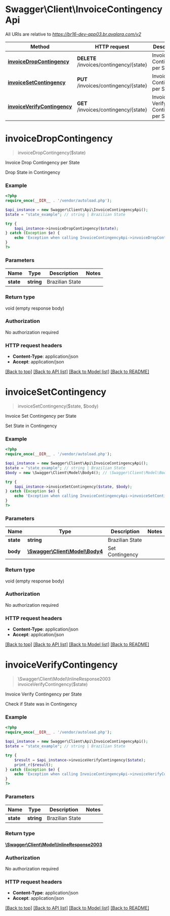 # Swagger\Client\InvoiceContingencyApi

All URIs are relative to *https://br16-dev-app03.br.avalara.com/v2*

Method | HTTP request | Description
------------- | ------------- | -------------
[**invoiceDropContingency**](InvoiceContingencyApi.md#invoiceDropContingency) | **DELETE** /invoices/contingency/{state} | Invoice Drop Contingency per State
[**invoiceSetContingency**](InvoiceContingencyApi.md#invoiceSetContingency) | **PUT** /invoices/contingency/{state} | Invoice Set Contingency per State
[**invoiceVerifyContingency**](InvoiceContingencyApi.md#invoiceVerifyContingency) | **GET** /invoices/contingency/{state} | Invoice Verify Contingency per State


# **invoiceDropContingency**
> invoiceDropContingency($state)

Invoice Drop Contingency per State

Drop State in Contingency

### Example
```php
<?php
require_once(__DIR__ . '/vendor/autoload.php');

$api_instance = new Swagger\Client\Api\InvoiceContingencyApi();
$state = "state_example"; // string | Brazilian State

try {
    $api_instance->invoiceDropContingency($state);
} catch (Exception $e) {
    echo 'Exception when calling InvoiceContingencyApi->invoiceDropContingency: ', $e->getMessage(), PHP_EOL;
}
?>
```

### Parameters

Name | Type | Description  | Notes
------------- | ------------- | ------------- | -------------
 **state** | **string**| Brazilian State |

### Return type

void (empty response body)

### Authorization

No authorization required

### HTTP request headers

 - **Content-Type**: application/json
 - **Accept**: application/json

[[Back to top]](#) [[Back to API list]](../../README.md#documentation-for-api-endpoints) [[Back to Model list]](../../README.md#documentation-for-models) [[Back to README]](../../README.md)

# **invoiceSetContingency**
> invoiceSetContingency($state, $body)

Invoice Set Contingency per State

Set State in Contingency

### Example
```php
<?php
require_once(__DIR__ . '/vendor/autoload.php');

$api_instance = new Swagger\Client\Api\InvoiceContingencyApi();
$state = "state_example"; // string | Brazilian State
$body = new \Swagger\Client\Model\Body4(); // \Swagger\Client\Model\Body4 | Set Contingency

try {
    $api_instance->invoiceSetContingency($state, $body);
} catch (Exception $e) {
    echo 'Exception when calling InvoiceContingencyApi->invoiceSetContingency: ', $e->getMessage(), PHP_EOL;
}
?>
```

### Parameters

Name | Type | Description  | Notes
------------- | ------------- | ------------- | -------------
 **state** | **string**| Brazilian State |
 **body** | [**\Swagger\Client\Model\Body4**](../Model/\Swagger\Client\Model\Body4.md)| Set Contingency |

### Return type

void (empty response body)

### Authorization

No authorization required

### HTTP request headers

 - **Content-Type**: application/json
 - **Accept**: application/json

[[Back to top]](#) [[Back to API list]](../../README.md#documentation-for-api-endpoints) [[Back to Model list]](../../README.md#documentation-for-models) [[Back to README]](../../README.md)

# **invoiceVerifyContingency**
> \Swagger\Client\Model\InlineResponse2003 invoiceVerifyContingency($state)

Invoice Verify Contingency per State

Check if State was in Contingency

### Example
```php
<?php
require_once(__DIR__ . '/vendor/autoload.php');

$api_instance = new Swagger\Client\Api\InvoiceContingencyApi();
$state = "state_example"; // string | Brazilian State

try {
    $result = $api_instance->invoiceVerifyContingency($state);
    print_r($result);
} catch (Exception $e) {
    echo 'Exception when calling InvoiceContingencyApi->invoiceVerifyContingency: ', $e->getMessage(), PHP_EOL;
}
?>
```

### Parameters

Name | Type | Description  | Notes
------------- | ------------- | ------------- | -------------
 **state** | **string**| Brazilian State |

### Return type

[**\Swagger\Client\Model\InlineResponse2003**](../Model/InlineResponse2003.md)

### Authorization

No authorization required

### HTTP request headers

 - **Content-Type**: application/json
 - **Accept**: application/json

[[Back to top]](#) [[Back to API list]](../../README.md#documentation-for-api-endpoints) [[Back to Model list]](../../README.md#documentation-for-models) [[Back to README]](../../README.md)

